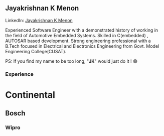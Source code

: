 ## Jayakrishnan K Menon

LinkedIn: [Jayakrishnan K Menon](https://www.linkedin.com/in/jayakrishnankmenon/)

Experienced Software Engineer with a demonstrated history of working in the field of Automotive Embedded Systems. Skilled in C(embedded) , AUTOSAR based development. Strong engineering professional with a B.Tech focused in Electrical and Electronics Engineering from Govt. Model Engineering College(CUSAT).

PS: If you find my name to be too long, "**JK**" would just do it ! 😄

### Experience

# Continental
## Bosch
### Wipro
